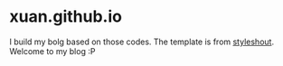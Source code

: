 # xuan.github.io

I build my bolg based on those codes. The template is from [styleshout](https://www.styleshout.com/). 
Welcome to my blog :P
